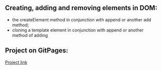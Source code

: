 ## Creating, adding and removing elements in DOM:

- the createElement method in conjunction with append or another add method;
- cloning a template element in conjunction with append or another method of adding

## Project on GitPages:

[Project link](https://tatiananikulina.github.io/mesto-project/index.html)
